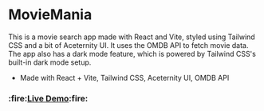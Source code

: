 # MovieMania

This is a movie search app made with React and Vite, styled using Tailwind CSS and a bit of Aceternity UI. It uses the OMDB API to fetch movie data. The app also has a dark mode feature, which is powered by Tailwind CSS's built-in dark mode setup.

- Made with React + Vite, Tailwind CSS, Aceternity UI, OMDB API

<h3>:fire:<a href="https://srk-movie-mania.netlify.app/" target="_blank"><b>Live Demo</b></a>:fire:</h3>
